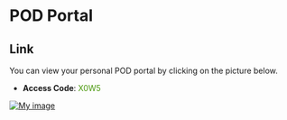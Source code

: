 # POD Portal

## Link
You can view your personal POD portal by clicking on the picture below.

- **Access Code**: <span style='color:#479608'>X0W5</span>

<a href="https://portal.ace.aviatrixlab.com/ " target="_blank">

![My image](images/pod.png)

</a>